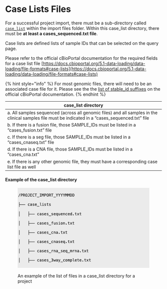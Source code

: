# Case Lists Files

For a successful project import, there must be a sub-directory called [`case_list`](https://docs.cbioportal.org/5.1-data-loading/data-loading/file-formats#case-lists) within the import files folder. Within this case\_list directory, there must be **at least a cases\_sequenced.txt file**.&#x20;

Case lists are defined lists of sample IDs that can be selected on the query page.

Please refer to the official cBioPortal documentation for the required fields for a case list file [https://docs.cbioportal.org/5.1-data-loading/data-loading/file-formats#case-lists](https://docs.cbioportal.org/5.1-data-loading/data-loading/file-formats#case-lists)

{% hint style="info" %}
For most genomic files, there will need to be an associated case file for it. Please see the  the [list of stable\_id suffixes](https://docs.cbioportal.org/file-formats/#case-list-stable-id-suffixes) on the official cBioPortal documentation.
{% endhint %}

| case\_list directory                                                                                                                                    |
| ------------------------------------------------------------------------------------------------------------------------------------------------------- |
| a.     All samples sequenced (across all genomic files) and all samples in the clinical samples file must be indicated in a “cases\_sequenced.txt” file |
| b.     If there is a fusion file, those SAMPLE\_IDs must be listed in a “cases\_fusion.txt” file                                                        |
| c.     If there is a seg file, those SAMPLE\_IDs must be listed in a “cases\_cnaseq.txt” file                                                           |
| d.     If there is a CNA file, those SAMPLE\_IDs must be listed in a “cases\_cna.txt”                                                                   |
| e.     If there is any other genomic file, they must have a corresponding case list file as well                                                        |

#### Example of the case\_list directory

<figure><img src="../.gitbook/assets/case_list_directory_files.png" alt=""><figcaption><p>An example of the list of files in a case_list directory for a project</p></figcaption></figure>
